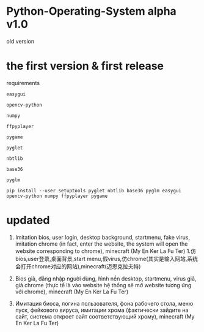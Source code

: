 # Python-Operating-System alpha v1.0
old version
# the first version & first release

requirements
```
easygui

opencv-python

numpy

ffpyplayer

pygame

pyglet

nbtlib

base36

pyglm
```

```
pip install --user setuptools pyglet nbtlib base36 pyglm easygui opencv-python numpy ffpyplayer pygame
```

# updated

1. Imitation bios, user login, desktop background, startmenu, fake virus, imitation chrome (in fact, enter the website, the system will open the website corresponding to chrome), minecraft (My En Ker La Fu Ter)
1.仿bios,user登录,桌面背景,start menu,假virus,仿chrome(其实是输入网站,系统会打开chrome对应的网站),minecraft(迈恩克拉夫特)
1. Bios giả, đăng nhập người dùng, hình nền desktop, startmenu, virus giả, giả chrome (thực tế là vào website hệ thống sẽ mở website tương ứng với chrome), minecraft (My En Ker La Fu Ter)

1. Имитация биоса, логина пользователя, фона рабочего стола, меню пуск, фейкового вируса, имитации хрома (фактически зайдите на сайт, система откроет сайт соответствующий хрому), minecraft (My En Ker La Fu Ter)

